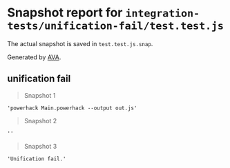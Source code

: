 # Snapshot report for `integration-tests/unification-fail/test.test.js`

The actual snapshot is saved in `test.test.js.snap`.

Generated by [AVA](https://avajs.dev).

## unification fail

> Snapshot 1

    'powerhack Main.powerhack --output out.js'

> Snapshot 2

    ''

> Snapshot 3

    'Unification fail.'

